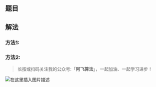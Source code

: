 





## 题目





## 解法



### 方法1:





### 方法2:









> 长按或扫码关注我的公众号:「**阿飞算法**」，一起加油、一起学习进步！

![在这里插入图片描述](https://img-blog.csdnimg.cn/93c951cd922f410594447355c6f82b2e.png)


